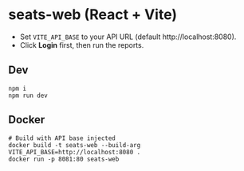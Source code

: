 # seats-web (React + Vite)
- Set `VITE_API_BASE` to your API URL (default http://localhost:8080).
- Click **Login** first, then run the reports.

## Dev
```
npm i
npm run dev
```

## Docker
```
# Build with API base injected
docker build -t seats-web --build-arg VITE_API_BASE=http://localhost:8080 .
docker run -p 8081:80 seats-web
```
